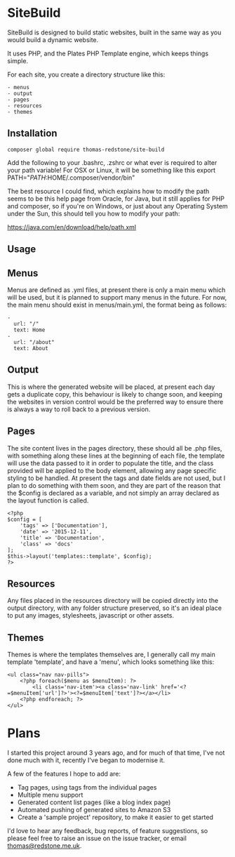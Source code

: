 SiteBuild
=========

SiteBuild is designed to build static websites, built in the same way as you would build a dynamic website.

It uses PHP, and the Plates PHP Template engine, which keeps things simple.

For each site, you create a directory structure like this:

    - menus
    - output
    - pages
    - resources
    - themes

## Installation
    composer global require thomas-redstone/site-build

Add the following to your .bashrc, .zshrc or what ever is required to alter your path variable!
For OSX or Linux, it will be something like this
    export PATH="$PATH:$HOME/.composer/vendor/bin"

The best resource I could find, which explains how to modify the path seems to be this help page from Oracle, for Java,
but it still applies for PHP and composer, so if you're on Windows, or just about any Operating System under the Sun,
this should tell you how to modify your path:

https://java.com/en/download/help/path.xml

## Usage

## Menus
Menus are defined as .yml files, at present there is only a main menu which will be used, but it is planned to support
many menus in the future. For now, the main menu should exist in menus/main.yml, the format being as follows:

    -
      url: "/"
      text: Home
    -
      url: "/about"
      text: About

## Output
This is where the generated website will be placed, at present each day gets a duplicate copy, this behaviour is likely
to change soon, and keeping the websites in version control would be the preferred way to ensure there is always a way
to roll back to a previous version.

## Pages
The site content lives in the pages directory, these should all be .php files, with something along these lines at the
beginning of each file, the template will use the data passed to it in order to populate the title, and the class
provided will be applied to the body element, allowing any page specific styling to be handled. At present the tags
and date fields are not used, but I plan to do something with them soon, and they are part of the reason that the
$config is declared as a variable, and not simply an array declared as the layout function is called.

    <?php
    $config = [
        'tags' => ['Documentation'],
        'date' => '2015-12-11',
        'title' => 'Documentation',
        'class' => 'docs'
    ];
    $this->layout('templates::template', $config);
    ?>

## Resources
Any files placed in the resources directory will be copied directly into the output directory, with any folder structure
preserved, so it's an ideal place to put any images, stylesheets, javascript or other assets.

## Themes
Themes is where the templates themselves are, I generally call my main template 'template', and have a 'menu', which
looks something like this:

    <ul class="nav nav-pills">
        <?php foreach($menu as $menuItem): ?>
            <li class='nav-item'><a class='nav-link' href='<?=$menuItem['url']?>'><?=$menuItem['text']?></a></li>
        <?php endforeach; ?>
    </ul>

# Plans
I started this project around 3 years ago, and for much of that time, I've not done much with it, recently I've began
to modernise it.

A few of the features I hope to add are:
- Tag pages, using tags from the individual pages
- Multiple menu support
- Generated content list pages (like a blog index page)
- Automated pushing of generated sites to Amazon S3
- Create a 'sample project' repository, to make it easier to get started

I'd love to hear any feedback, bug reports, of feature suggestions, so please feel free to raise an issue on the issue
tracker, or email <thomas@redstone.me.uk>.